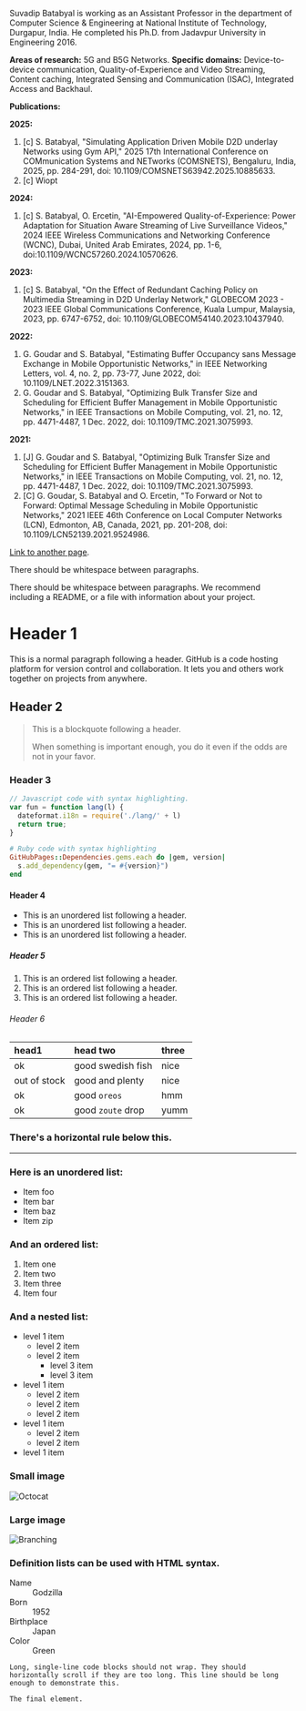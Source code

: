 

Suvadip Batabyal is working as an Assistant Professor in the department of Computer Science & Engineering at National Institute of Technology, Durgapur, India. He completed his Ph.D. from Jadavpur University in Engineering 2016.

**Areas of research:** 5G and B5G Networks. **Specific domains:** Device-to-device communication, Quality-of-Experience and Video Streaming, Content caching, Integrated Sensing and Communication (ISAC), Integrated Access and Backhaul.

**Publications:**

**2025:**
1. [c] S. Batabyal, "Simulating Application Driven Mobile D2D underlay Networks using Gym API," 2025 17th International Conference on COMmunication Systems and NETworks (COMSNETS), Bengaluru, India, 2025, pp. 284-291, doi: 10.1109/COMSNETS63942.2025.10885633.
2. [c] Wiopt

**2024:**
1. [c] S. Batabyal, O. Ercetin, "AI-Empowered Quality-of-Experience: Power Adaptation for Situation Aware Streaming of Live Surveillance Videos," 2024 IEEE Wireless Communications and Networking Conference (WCNC), Dubai, United Arab Emirates, 2024, pp. 1-6, doi:10.1109/WCNC57260.2024.10570626.

**2023:**
1. [c] S. Batabyal, "On the Effect of Redundant Caching Policy on Multimedia Streaming in D2D Underlay Network," GLOBECOM 2023 - 2023 IEEE Global Communications Conference, Kuala Lumpur, Malaysia, 2023, pp. 6747-6752, doi: 10.1109/GLOBECOM54140.2023.10437940.

**2022:**
1. G. Goudar and S. Batabyal, "Estimating Buffer Occupancy sans Message Exchange in Mobile Opportunistic Networks," in IEEE Networking Letters, vol. 4, no. 2, pp. 73-77, June 2022, doi: 10.1109/LNET.2022.3151363.
2. G. Goudar and S. Batabyal, "Optimizing Bulk Transfer Size and Scheduling for Efficient Buffer Management in Mobile Opportunistic Networks," in IEEE Transactions on Mobile Computing, vol. 21, no. 12, pp. 4471-4487, 1 Dec. 2022, doi: 10.1109/TMC.2021.3075993.

**2021:**
1. [J] G. Goudar and S. Batabyal, "Optimizing Bulk Transfer Size and Scheduling for Efficient Buffer Management in Mobile Opportunistic Networks," in IEEE Transactions on Mobile Computing, vol. 21, no. 12, pp. 4471-4487, 1 Dec. 2022, doi: 10.1109/TMC.2021.3075993.
2. [C] G. Goudar, S. Batabyal and O. Ercetin, "To Forward or Not to Forward: Optimal Message Scheduling in Mobile Opportunistic Networks," 2021 IEEE 46th Conference on Local Computer Networks (LCN), Edmonton, AB, Canada, 2021, pp. 201-208, doi: 10.1109/LCN52139.2021.9524986.


[Link to another page](./another-page.html).

There should be whitespace between paragraphs.

There should be whitespace between paragraphs. We recommend including a README, or a file with information about your project.

# Header 1

This is a normal paragraph following a header. GitHub is a code hosting platform for version control and collaboration. It lets you and others work together on projects from anywhere.

## Header 2

> This is a blockquote following a header.
>
> When something is important enough, you do it even if the odds are not in your favor.

### Header 3

```js
// Javascript code with syntax highlighting.
var fun = function lang(l) {
  dateformat.i18n = require('./lang/' + l)
  return true;
}
```

```ruby
# Ruby code with syntax highlighting
GitHubPages::Dependencies.gems.each do |gem, version|
  s.add_dependency(gem, "= #{version}")
end
```

#### Header 4

*   This is an unordered list following a header.
*   This is an unordered list following a header.
*   This is an unordered list following a header.

##### Header 5

1.  This is an ordered list following a header.
2.  This is an ordered list following a header.
3.  This is an ordered list following a header.

###### Header 6

| head1        | head two          | three |
|:-------------|:------------------|:------|
| ok           | good swedish fish | nice  |
| out of stock | good and plenty   | nice  |
| ok           | good `oreos`      | hmm   |
| ok           | good `zoute` drop | yumm  |

### There's a horizontal rule below this.

* * *

### Here is an unordered list:

*   Item foo
*   Item bar
*   Item baz
*   Item zip

### And an ordered list:

1.  Item one
1.  Item two
1.  Item three
1.  Item four

### And a nested list:

- level 1 item
  - level 2 item
  - level 2 item
    - level 3 item
    - level 3 item
- level 1 item
  - level 2 item
  - level 2 item
  - level 2 item
- level 1 item
  - level 2 item
  - level 2 item
- level 1 item

### Small image

![Octocat](https://github.githubassets.com/images/icons/emoji/octocat.png)

### Large image

![Branching](https://guides.github.com/activities/hello-world/branching.png)


### Definition lists can be used with HTML syntax.

<dl>
<dt>Name</dt>
<dd>Godzilla</dd>
<dt>Born</dt>
<dd>1952</dd>
<dt>Birthplace</dt>
<dd>Japan</dd>
<dt>Color</dt>
<dd>Green</dd>
</dl>

```
Long, single-line code blocks should not wrap. They should horizontally scroll if they are too long. This line should be long enough to demonstrate this.
```

```
The final element.
```
